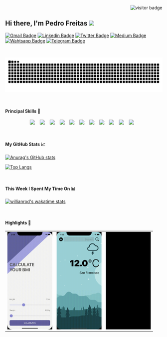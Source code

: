 <p align="right">
  <img src="https://visitor-badge.glitch.me/badge?page_id=freitaspedro" alt="visitor badge"/>
</p>


## Hi there, I'm Pedro Freitas <img src="https://media.giphy.com/media/hvRJCLFzcasrR4ia7z/giphy.gif" width="25px">

[![Gmail Badge](https://img.shields.io/badge/Gmail-D14836?style=flat&logo=Gmail&logoColor=white)](mailto:pvpfreitas@gmail.com)
[![Linkedin Badge](https://img.shields.io/badge/-LinkedIn-0e76a8?style=flat&logo=Linkedin&logoColor=white)](https://linkedin.com/in/pvpfreitas)
[![Twitter Badge](https://img.shields.io/badge/-Twitter-00acee?style=flat&logo=Twitter&logoColor=white)](https://twitter.com/pedrovpfreitas)
[![Medium Badge](https://img.shields.io/badge/medium-%2312100E.svg?&style=for-square&logo=medium&logoColor=white)](https://medium.com/@pvpfreitas/)
[![Wahtsapp Badge](https://img.shields.io/badge/WhatsApp-25D366?style=flat&logo=WhatsApp&logoColor=white)](https://wa.me/5521999367321)
[![Telegram Badge](https://img.shields.io/badge/-Telegram-0088cc?style=flat&logo=Telegram&logoColor=white)](https://t.me/pfreitas)

<br/>

![Snake animation](https://github.com/freitaspedro/freitaspedro/blob/output/github-contribution-grid-snake.svg)

<br/>

#### Principal Skills 🔧  

<p align="center">
  <img src="https://img.shields.io/badge/Android-3DDC84?style=social&logo=Android&logoColor=3DDC84"/>&nbsp;&nbsp;&nbsp;
  <img src="https://img.shields.io/badge/Java-ED8B00?style=social&logo=Java&logoColor=ED8B00"/>&nbsp;&nbsp;&nbsp;
  <img src="https://img.shields.io/badge/Kotlin-0095D5?style=social&logo=Kotlin&logoColor=0095D5"/>&nbsp;&nbsp;&nbsp;
  <img src="https://img.shields.io/badge/iOS-000000?style=social&logo=iOS&logoColor=000000"/>&nbsp;&nbsp;&nbsp;
  <img src="https://img.shields.io/badge/Swift-FA7343?style=social&logo=Swift&logoColor=FA7343"/>&nbsp;&nbsp;&nbsp;
  <img src="https://img.shields.io/badge/Firebase-FFCA28?style=social&logo=Firebase&logoColor=FFCA28"/>&nbsp;&nbsp;&nbsp;
<!--   <img src="https://img.shields.io/badge/React_Native-20232A?style=social&logo=React&logoColor=20232A"/>&nbsp;&nbsp;&nbsp; -->
  <img src="https://img.shields.io/badge/Git-F05032?style=social&logo=Git&logoColor=F05032"/>&nbsp;&nbsp;&nbsp;
  <img src="https://img.shields.io/badge/GitHub-100000?style=social&logo=GitHub&logoColor=100000"/>&nbsp;&nbsp;&nbsp;
  <img src="https://img.shields.io/badge/Python-3776AB?style=social&logo=Python&logoColor=3776AB"/>&nbsp;&nbsp;&nbsp;
<!--   <img src="https://img.shields.io/badge/Django-092E20?style=social&logo=Django&logoColor=092E20"/>&nbsp;&nbsp;&nbsp; -->
  <img src="https://img.shields.io/badge/JavaScript-F7DF1E?style=social&logo=Javascript&logoColor=F7DF1E"/>&nbsp;&nbsp;&nbsp;
  <img src="https://img.shields.io/badge/Shell_Script-121011?style=social&logo=gnu-bash&logoColor=121011"/>&nbsp;&nbsp;&nbsp;
<!--   <img src="https://img.shields.io/badge/HTML5-E34F26?style=social&logo=HTML5&logoColor=E34F26"/>&nbsp;&nbsp;&nbsp; -->
<!--   <img src="https://img.shields.io/badge/CSS3-1572B6?style=social&logo=CSS3&logoColor=1572B6"/>&nbsp;&nbsp;&nbsp; -->
</p>


<br/>

#### My GitHub Stats 📈 

[![Anurag's GitHub stats](https://github-readme-stats.vercel.app/api?username=freitaspedro&show_icons=true&count_private=true&hide_border=true)](https://github.com/anuraghazra/github-readme-stats)
  
[![Top Langs](https://github-readme-stats.vercel.app/api/top-langs/?username=freitaspedro&langs_count=10&layout=compact&hide_border=true)](https://github.com/anuraghazra/github-readme-stats)

<br/>

#### This Week I Spent My Time On 📊

[![willianrod's wakatime stats](https://github-readme-stats.vercel.app/api/wakatime?username=freitaspedro&hide_border=true)](https://github.com/anuraghazra/github-readme-stats)

<br/>

#### Highlights 💫

<table>
  <tr>
    <td align="center"><img src="BMI-Calculator-iOS13.gif" width=144></td>
    <td align="center"><img src="Clima-iOS13.gif" width=144></td>
    <td align="center"><img src="H4X0RNews-SwiftUI.gif" width=144></td>
  </tr>
</table>




